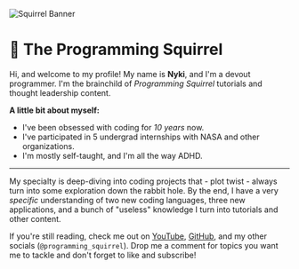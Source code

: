 ![Squirrel Banner](https://github.com/user-attachments/assets/05a21064-2b2b-445a-9c06-aff4f8efbcc1)

# 🌰 The Programming Squirrel

Hi, and welcome to my profile! My name is **Nyki**, and I'm a devout programmer. I'm the brainchild of *Programming Squirrel* tutorials and thought leadership content. 

**A little bit about myself:** 
- I've been obsessed with coding for *10 years* now.
- I've participated in 5 undergrad internships with NASA and other organizations.
- I'm mostly self-taught, and I'm all the way ADHD.

---

My specialty is deep-diving into coding projects that - plot twist - always turn into some exploration down the rabbit hole. By the end, I have a very *specific* understanding of two new coding languages, three new applications, and a bunch of "useless" knowledge I turn into tutorials and other content.

If you're still reading, check me out on [YouTube](https://www.youtube.com/channel/UC4iMa6cylgmPzCmoOVx529A), [GitHub](https://github.com/Nyki-Anderson), and my other socials (`@programming_squirrel`). Drop me a comment for topics you want me to tackle and don't forget to like and subscribe!
